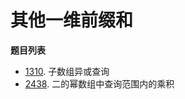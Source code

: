 # 其他一维前缀和

**题目列表**

- [1310](https://leetcode.cn/problems/xor-queries-of-a-subarray/description/). 子数组异或查询
- [2438](https://leetcode.cn/problems/range-product-queries-of-powers/description/). 二的幂数组中查询范围内的乘积
